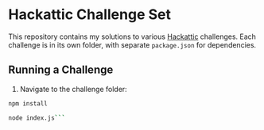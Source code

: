 # Hackattic Challenge Set

This repository contains my solutions to various [Hackattic](https://hackattic.com/challenges) challenges. Each challenge is in its own folder, with separate `package.json` for dependencies.

## Running a Challenge

1. Navigate to the challenge folder:

````sh
npm install

node index.js```
````
